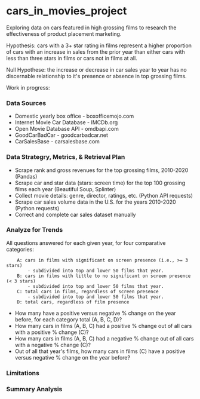 # cars_in_movies_project
Exploring data on cars featured in high grossing films to research the effectiveness of product placement marketing.

Hypothesis: cars with a 3+ star rating in films represent a higher proportion of cars with an increase in sales from the prior year than either cars with less than three stars in films or cars not in films at all.

Null Hypothese: the increase or decrease in car sales year to year has no discernable relationship to it's presence or absence in top grossing films.

Work in progress:

### Data Sources
* Domestic yearly box office - boxofficemojo.com
* Internet Movie Car Database - IMCDb.org
* Open Movie Database API - omdbapi.com
* GoodCarBadCar - goodcarbadcar.net
* CarSalesBase - carsalesbase.com

### Data Strategry, Metrics, & Retrieval Plan
* Scrape rank and gross revenues for the top grossing films, 2010-2020 (Pandas) 
* Scrape car and star data (stars: screen time) for the top 100 grossing films each year (Beautiful Soup, Splinter)
* Collect movie details: genre, director, ratings, etc. (Python API requests)
* Scrape car sales volume data in the U.S. for the years 2010-2020 (Python requests)
* Correct and complete car sales dataset manually

### Analyze for Trends

All questions answered for each given year, for four comparative categories:

        A: cars in films with significant on screen presence (i.e., >= 3 stars)
            - subdivided into top and lower 50 films that year.
        B: cars in films with little to no significant on screen presence (< 3 stars)
            - subdivided into top and lower 50 films that year.
        C: total cars in films, regardless of screen presence
            - subdivided into top and lower 50 films that year.
        D: total cars, regardless of film presence

* How many  have a positive versus negative % change on the year before, for each category total (A, B, C, D)?
* How many cars in films (A, B, C) had a positive % change out of all cars with a positive % change (C)?
* How many cars in films (A, B, C) had a negative % change out of all cars with a negative % change (C)?
* Out of all that year's films, how many cars in films (C) have a positive versus negative % change on the year before?

### Limitations

### Summary Analysis